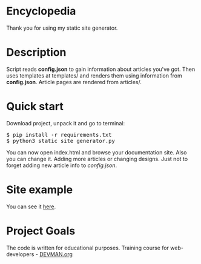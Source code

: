 # Encyclopedia

Thank you for using my static site generator.

# Description

Script reads __config.json__ to gain information about articles you've got.
Then uses templates at templates/ and renders them using information from
__config.json__. Article pages are rendered from articles/.  

# Quick start

Download project, unpack it and go to terminal:
<pre>
$ pip install -r requirements.txt
$ python3 static_site_generator.py
</pre>
You can now open index.html and browse your documentation site. Also you can 
change it. Adding more articles or changing designs. Just not to forget 
adding new article info to _config.json_.

# Site example

You can see it [here](https://eremeevfd.github.io/19_site_generator/site/index.html).

# Project Goals

The code is written for educational purposes. Training course for web-developers - [DEVMAN.org](https://devman.org)

